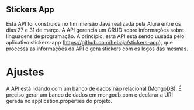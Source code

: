 ## Stickers App

Esta API foi construída no fim imersão Java realizada pela Alura entre os dias 27 e 31 de março. A API gerencia um CRUD sobre informações sobre linguagens de programação. A princípio, esta API está sendo uusada pelo aplicativo stickers-app (https://github.com/hebaja/stickers-app), que processa as informações da API e gera stickers com os logos das mesmas.

# Ajustes
A API está lidando com um banco de dados não relacional (MongoDB). É preciso gerar um banco de dados em mongodb.com e declarar a URI gerada no application.properties do projeto.
